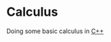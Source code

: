 # Calculus

Doing some basic calculus in [C++](https://github.com/Roshni0/Mathematical/blob/master/Calculus/calculus.cpp)
